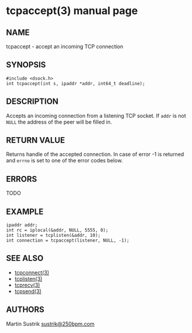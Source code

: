 # tcpaccept(3) manual page

## NAME

tcpaccept - accept an incoming TCP connection

## SYNOPSIS

```
#include <dsock.h>
int tcpaccept(int s, ipaddr *addr, int64_t deadline);
```

## DESCRIPTION

Accepts an incoming connection from a listening TCP socket. If `addr` is not `NULL` the address of the peer will be filled in.

## RETURN VALUE

Returns handle of the accepted connection. In case of error -1 is returned and `errno` is set to one of the error codes below.

## ERRORS

TODO

## EXAMPLE

```
ipaddr addr;
int rc = iplocal(&addr, NULL, 5555, 0);
int listener = tcplisten(&addr, 10);
int connection = tcpaccept(listener, NULL, -1);
```

## SEE ALSO

* [tcpconnect(3)](tcpconnect.html)
* [tcplisten(3)](tcplisten.html)
* [tcprecv(3)](tcprecv.html)
* [tcpsend(3)](tcpsend.html)

## AUTHORS

Martin Sustrik <sustrik@250bpm.com>

